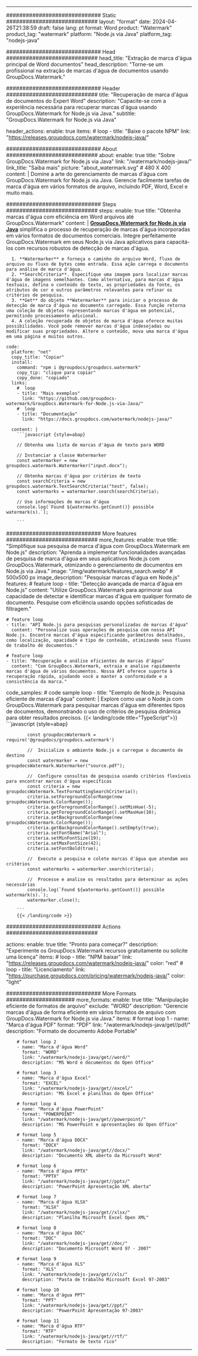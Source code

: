 
---
############################# Static ############################
layout: "format"
date:  2024-04-26T21:38:59
draft: false
lang: pt
format: Word
product: "Watermark"
product_tag: "watermark"
platform: "Node.js via Java"
platform_tag: "nodejs-java"

############################# Head ############################
head_title: "Extração de marca d'água principal de Word documentos"
head_description: "Torne-se um profissional na extração de marcas d'água de documentos usando GroupDocs.Watermark."

############################# Header ############################
title: "Recuperação de marca d'água de documentos do Expert Word" 
description: "Capacite-se com a experiência necessária para recuperar marcas d'água usando GroupDocs.Watermark for Node.js via Java."
subtitle: "GroupDocs.Watermark for Node.js via Java" 

header_actions:
  enable: true
  items:
    #  loop
    - title: "Baixe o pacote NPM"
      link: "https://releases.groupdocs.com/watermark/nodejs-java/"
      
############################# About ############################
about:
    enable: true
    title: "Sobre GroupDocs.Watermark for Node.js via Java"
    link: "/watermark/nodejs-java/"
    link_title: "Saiba mais"
    picture: "about_watermark.svg" # 480 X 400
    content: |
       Domine a arte do gerenciamento de marcas d'água com GroupDocs.Watermark for Node.js via Java. Gerencie facilmente tarefas de marca d'água em vários formatos de arquivo, incluindo PDF, Word, Excel e muito mais.

############################# Steps ############################
steps:
    enable: true
    title: "Obtenha marcas d'água com eficiência em Word arquivos até GroupDocs.Watermark"
    content: |
      **[GroupDocs.Watermark for Node.js via Java](https://products.groupdocs.com/watermark/nodejs-java/)** simplifica o processo de recuperação de marcas d'água incorporadas em vários formatos de documentos comerciais. Integre perfeitamente GroupDocs.Watermark em seus Node.js via Java aplicativos para capacitá-los com recursos robustos de detecção de marcas d'água.
      
      1. **Watermarker** e forneça o caminho do arquivo Word, fluxo de arquivo ou fluxo de bytes como entrada. Essa ação carrega o documento para análise de marca d'água.
      2. **SearchCriteria**. Especifique uma imagem para localizar marcas d'água de imagens semelhantes. Como alternativa, para marcas d'água textuais, defina o conteúdo do texto, as propriedades da fonte, os atributos de cor e outros parâmetros relevantes para refinar os critérios de pesquisa.
      3. **Get** do objeto **Watermarker** para iniciar o processo de detecção de marca d'água no documento carregado. Essa função retorna uma coleção de objetos representando marcas d'água em potencial, permitindo processamento adicional.
      4. A coleção recuperada de objetos de marca d'água oferece muitas possibilidades. Você pode remover marcas d'água indesejadas ou modificar suas propriedades. Altere o conteúdo, mova uma marca d'água em uma página e muitos outros.
   
    code:
      platform: "net"
      copy_title: "Copiar"
      install:
        command: "npm i @groupdocs/groupdocs.watermark"
        copy_tip: "clique para copiar"
        copy_done: "copiado"
      links:
        #  loop
        - title: "Mais exemplos"
          link: "https://github.com/groupdocs-watermark/GroupDocs.Watermark-for-Node.js-via-Java/"
        #  loop
        - title: "Documentação"
          link: "https://docs.groupdocs.com/watermark/nodejs-java/"
          
      content: |
        ```javascript {style=abap}

        // Obtenha uma lista de marcas d'água de texto para WORD

        // Instanciar a classe Watermarker
        const watermarker = new groupdocs.watermark.Watermarker("input.docx");
        
        // Obtenha marcas d'água por critérios de texto
        const searchCriteria = new groupdocs.watermark.TextSearchCriteria("test", false);
        const watermarks = watermarker.search(searchCriteria);

        // Use informações de marcas d'água
        console.log(`Found ${watermarks.getCount()} possible watermark(s).`);
        
        ```            

############################# More features ############################
more_features:
  enable: true
  title: "Simplifique sua pesquisa de marca d'água com GroupDocs.Watermark em Node.js"
  description: "Aprenda a implementar funcionalidades avançadas de pesquisa de marca d'água em seus aplicativos Node.js com GroupDocs.Watermark, otimizando o gerenciamento de documentos em Node.js via Java."
  image: "/img/watermark/features_search.webp" # 500x500 px
  image_description: "Pesquisar marcas d'água em Node.js"
  features:
    # feature loop
    - title: "Detecção avançada de marca d'água em Node.js"
      content: "Utilize GroupDocs.Watermark para aprimorar sua capacidade de detectar e identificar marcas d'água em qualquer formato de documento. Pesquise com eficiência usando opções sofisticadas de filtragem."

    # feature loop
    - title: "API Node.js para pesquisas personalizadas de marcas d'água"
      content: "Personalize suas operações de pesquisa com nossa API Node.js. Encontre marcas d'água especificando parâmetros detalhados, como localização, opacidade e tipo de conteúdo, otimizando seus fluxos de trabalho de documentos."

    # feature loop
    - title: "Recuperação e análise eficientes de marcas d'água"
      content: "Com GroupDocs.Watermark, extraia e analise rapidamente marcas d'água de vários documentos. Nossa API oferece suporte à recuperação rápida, ajudando você a manter a conformidade e a consistência da marca."
      
  code_samples:
    # code sample loop
    - title: "Exemplo de Node.js: Pesquisa eficiente de marcas d'água"
      content: |
        Explore como usar o Node.js com GroupDocs.Watermark para pesquisar marcas d'água em diferentes tipos de documentos, demonstrando o uso de critérios de pesquisa dinâmica para obter resultados precisos.
        {{< landing/code title="TypeScript">}}
        ```javascript {style=abap}
        
            const groupdocsWatermark = require('@groupdocs/groupdocs.watermark')

            //  Inicialize o ambiente Node.js e carregue o documento de destino
            const watermarker = new groupdocsWatermark.Watermarker("source.pdf");

            //  Configure consultas de pesquisa usando critérios flexíveis para encontrar marcas d'água específicas
            const criteria = new groupdocsWatermark.TextFormattingSearchCriteria();
            criteria.setForegroundColorRange(new groupdocsWatermark.ColorRange());
            criteria.getForegroundColorRange().setMinHue(-5);
            criteria.getForegroundColorRange().setMaxHue(10);
            criteria.setBackgroundColorRange(new groupdocsWatermark.ColorRange());
            criteria.getBackgroundColorRange().setEmpty(true);
            criteria.setFontName("Arial");
            criteria.setMinFontSize(19);
            criteria.setMaxFontSize(42);
            criteria.setFontBold(true);
  
            //  Execute a pesquisa e colete marcas d'água que atendam aos critérios
            const watermarks = watermarker.search(criteria);

            //  Processe e analise os resultados para determinar as ações necessárias
            console.log(`Found ${watermarks.getCount()} possible watermark(s).`);
            watermarker.close();

        ```
        {{< /landing/code >}}


############################# Actions ############################

actions:
  enable: true
  title: "Pronto para começar?"
  description: "Experimente os GroupDocs.Watermark recursos gratuitamente ou solicite uma licença"
  items:
    #  loop
    - title: "NPM baixar"
      link: "https://releases.groupdocs.com/watermark/nodejs-java/"
      color: "red"
        #  loop
    - title: "Licenciamento"
      link: "https://purchase.groupdocs.com/pricing/watermark/nodejs-java/"
      color: "light"


############################# More Formats #####################
more_formats:
    enable: true
    title: "Manipulação eficiente de formatos de arquivo"
    exclude: "WORD"
    description: "Gerencie marcas d'água de forma eficiente em vários formatos de arquivo com GroupDocs.Watermark for Node.js via Java."
    items: 
        # format loop 1
        - name: "Marca d'água PDF"
          format: "PDF"
          link: "/watermark/nodejs-java/get//pdf/"
          description: "Formato de documento Adobe Portable"

        # format loop 2
        - name: "Marca d'água Word"
          format: "WORD"
          link: "/watermark/nodejs-java/get//word/"
          description: "MS Word e documentos do Open Office"
          
        # format loop 3
        - name: "Marca d'água Excel"
          format: "EXCEL"
          link: "/watermark/nodejs-java/get//excel/"
          description: "MS Excel e planilhas do Open Office"

        # format loop 4
        - name: "Marca d'água PowerPoint"
          format: "POWERPOINT"
          link: "/watermark/nodejs-java/get//powerpoint/"
          description: "MS PowerPoint e apresentações do Open Office"

        # format loop 5
        - name: "Marca d'água DOCX"
          format: "DOCX"
          link: "/watermark/nodejs-java/get//docx/"
          description: "Documento XML aberto da Microsoft Word"
          
        # format loop 6
        - name: "Marca d'água PPTX"
          format: "PPTX"
          link: "/watermark/nodejs-java/get//pptx/"
          description: "PowerPoint Apresentação XML aberta"
          
        # format loop 7
        - name: "Marca d'água XLSX"
          format: "XLSX"
          link: "/watermark/nodejs-java/get//xlsx/"
          description: "Planilha Microsoft Excel Open XML"

        # format loop 8
        - name: "Marca d'água DOC"
          format: "DOC"
          link: "/watermark/nodejs-java/get//doc/"
          description: "Documento Microsoft Word 97 - 2007"

        # format loop 9
        - name: "Marca d'água XLS"
          format: "XLS"
          link: "/watermark/nodejs-java/get//xls/"
          description: "Pasta de trabalho Microsoft Excel 97-2003"

        # format loop 10
        - name: "Marca d'água PPT"
          format: "PPT"
          link: "/watermark/nodejs-java/get//ppt/"
          description: "PowerPoint Apresentação 97-2003"

        # format loop 11
        - name: "Marca d'água RTF"
          format: "RTF"
          link: "/watermark/nodejs-java/get//rtf/"
          description: "Formato de texto rico"

---